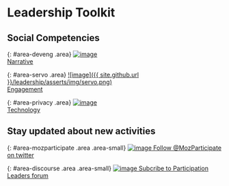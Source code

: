 # Leadership Toolkit

## Social Competencies

{: #area-deveng .area}
[![image](/leadership/asserts/img/development.png)<br>
Narrative](area/narrative)

{: #area-servo .area}
[![image]({{ site.github.url }}/leadership/asserts/img/servo.png)<br>
Engagement](area/engagement)

{: #area-privacy .area}
[![image](/leadership/asserts/img/privacy.png)<br>
Technology](area/technologyn)

## Stay updated about new activities

{: #area-mozparticipate .area .area-small}
[![image](/leadership/asserts/img/participation.png)
Follow @MozParticipate on twitter](https://twitter.com/intent/follow/?screen_name=MozParticipate)

{: #area-discourse .area .area-small}
[![image](/leadership/asserts/img/discourse.png)
Subcribe to Participation Leaders forum](https://discourse.mozilla-community.org/c/participation-leaders)
